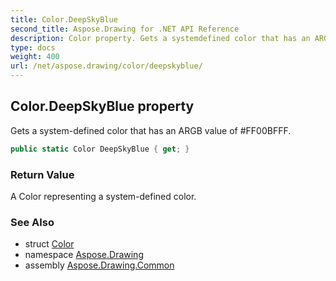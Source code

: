 ```yaml
---
title: Color.DeepSkyBlue
second_title: Aspose.Drawing for .NET API Reference
description: Color property. Gets a systemdefined color that has an ARGB value of FF00BFFF
type: docs
weight: 400
url: /net/aspose.drawing/color/deepskyblue/
---
```

## Color.DeepSkyBlue property

Gets a system-defined color that has an ARGB value of #FF00BFFF.

```csharp
public static Color DeepSkyBlue { get; }
```

### Return Value

A Color representing a system-defined color.

### See Also

* struct [Color](../)
* namespace [Aspose.Drawing](../../color/)
* assembly [Aspose.Drawing.Common](../../../)


